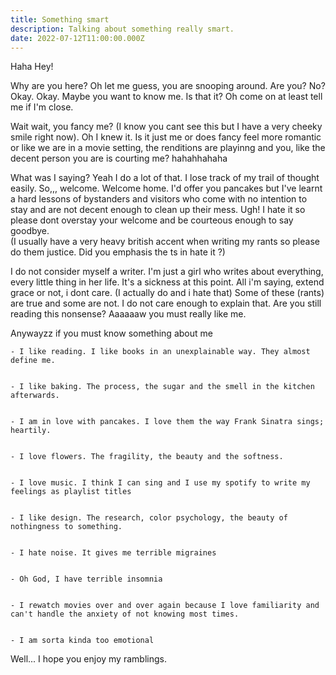 ```yaml
---
title: Something smart
description: Talking about something really smart.
date: 2022-07-12T11:00:00.000Z
---
```


Haha Hey! 


Why are you here? Oh let me guess, you are snooping around. Are you? No? 
Okay. Okay. Maybe you want to know me. Is that it? Oh come on at least tell me if I'm close. 

Wait wait, you fancy me? (I know you cant see this but I have a very cheeky smile right now). Oh I knew it. 
Is it just me or does fancy feel more romantic or like we are in a movie setting, the renditions are playinng and you, like the decent person you are is courting me? hahahhahaha 

What was I saying? Yeah I do a lot of that. I lose track of my trail of thought easily. So,,, welcome. 
Welcome home. I'd offer you pancakes but I've learnt a hard lessons of bystanders and visitors who come with no intention to stay and are not decent enough to clean up their mess. Ugh! I hate it so please dont overstay your welcome and be courteous enough to say goodbye.  
(I usually have a very heavy british accent when writing my rants so please do them justice. Did you emphasis the ts in hate it ?)

I do not consider myself a writer. I'm just a girl who writes about everything, every little thing in her life. It's a sickness at this point. All i'm saying, extend grace or not, i dont care. (I actually do and i hate that)
Some of these (rants) are true and some are not. I do not care enough to explain that. Are you still reading this nonsense? Aaaaaaw you must really like me. 


Anywayzz if you must know something about me 


    - I like reading. I like books in an unexplainable way. They almost define me.


    - I like baking. The process, the sugar and the smell in the kitchen afterwards. 


    - I am in love with pancakes. I love them the way Frank Sinatra sings; heartily. 


    - I love flowers. The fragility, the beauty and the softness. 


    - I love music. I think I can sing and I use my spotify to write my feelings as playlist titles 


    - I like design. The research, color psychology, the beauty of nothingness to something. 


    - I hate noise. It gives me terrible migraines 


    - Oh God, I have terrible insomnia


    - I rewatch movies over and over again because I love familiarity and can't handle the anxiety of not knowing most times.


    - I am sorta kinda too emotional  

    


Well... I hope you enjoy my ramblings. 